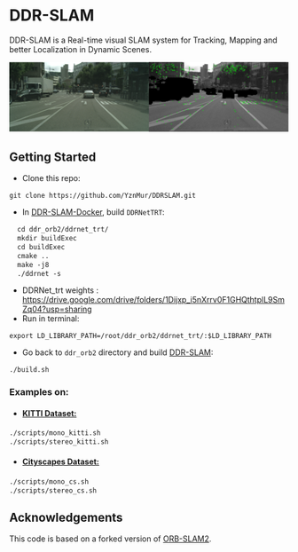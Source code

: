 # DDR-SLAM

DDR-SLAM is a Real-time visual SLAM system for Tracking, Mapping and better Localization in Dynamic Scenes.

<img src="imgs/img.png" width="900px"/>

## Getting Started
* Clone this repo:
```
git clone https://github.com/YznMur/DDRSLAM.git
```
* In [DDR-SLAM-Docker](https://github.com/YznMur/ddr-slam-docker), build  `DDRNetTRT`:
```
  cd ddr_orb2/ddrnet_trt/
  mkdir buildExec
  cd buildExec
  cmake ..
  make -j8
  ./ddrnet -s 
```
* DDRNet_trt weights :  https://drive.google.com/drive/folders/1Dijxp_i5nXrrv0F1GHQthtplL9SmZq04?usp=sharing
* Run in terminal:
```
export LD_LIBRARY_PATH=/root/ddr_orb2/ddrnet_trt/:$LD_LIBRARY_PATH
```
* Go back to `ddr_orb2` directory and build [DDR-SLAM](https://github.com/YznMur/DDRSLAM):
```
./build.sh
```
### Examples on:
* #### [KITTI Dataset:]( http://www.cvlibs.net/datasets/kitti)
```
./scripts/mono_kitti.sh
./scripts/stereo_kitti.sh
```
* #### [Cityscapes Dataset:]( https://www.cityscapes-dataset.com/)
```
./scripts/mono_cs.sh
./scripts/stereo_cs.sh
```
## Acknowledgements
This code is based on a forked version of [ORB-SLAM2](https://github.com/raulmur/ORB_SLAM2).